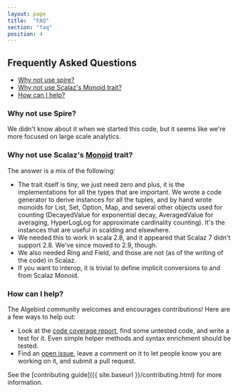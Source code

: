 ```yaml
---
layout: page
title:  "FAQ"
section: "faq"
position: 4
---
```


## Frequently Asked Questions

* [Why not use spire?](#spire)
* [Why not use Scalaz's Monoid trait?](#scalaz)
* [How can I help?](#contributing)

### <a id="spire" href="#spire"></a>Why not use Spire?

We didn't know about it when we started this code, but it seems like we're more focused on large scale analytics.

### <a id="scalaz" href="#scalaz"></a>Why not use Scalaz's [Monoid](http://docs.typelevel.org/api/scalaz/stable/7.0.4/doc/#scalaz.Monoid) trait?

The answer is a mix of the following:

- The trait itself is tiny, we just need zero and plus, it is the implementations for all the types that are important. We wrote a code generator to derive instances for all the tuples, and by hand wrote monoids for List, Set, Option, Map, and several other objects used for counting (DecayedValue for exponential decay, AveragedValue for averaging, HyperLogLog for approximate cardinality counting). It's the instances that are useful in scalding and elsewhere.
- We needed this to work in scala 2.8, and it appeared that Scalaz 7 didn't support 2.8. We've since moved to 2.9, though.
- We also needed Ring and Field, and those are not (as of the writing of the code) in Scalaz.
- If you want to interop, it is trivial to define implicit conversions to and from Scalaz Monoid.

### <a id="contributing" href="#contributing"></a>How can I help?

The Algebird community welcomes and encourages contributions! Here are a few ways to help out:

- Look at the [code coverage report](https://codecov.io/github/twitter/algebird?branch=develop), find some untested code, and write a test for it. Even simple helper methods and syntax enrichment should be tested.
- Find an [open issue](https://github.com/twitter/algebird/issues?q=is%3Aopen+is%3Aissue), leave a comment on it to let people know you are working on it, and submit a pull request.

See the [contributing guide]({{ site.baseurl }}/contributing.html) for more information.
